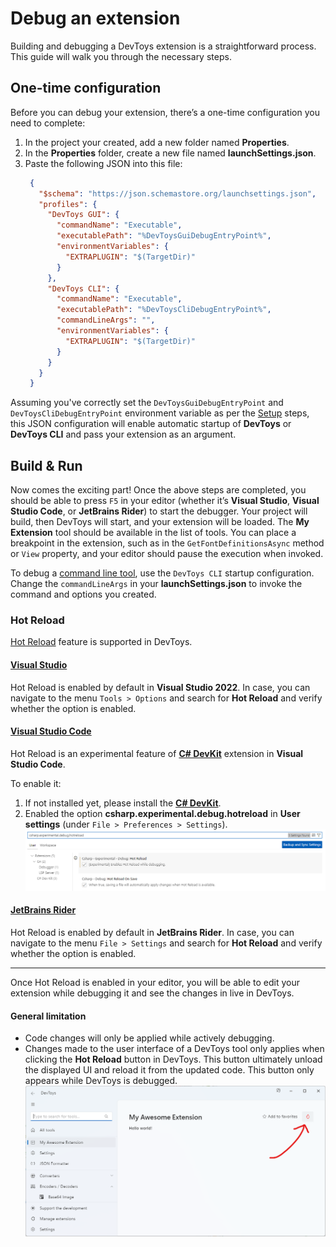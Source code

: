 # Debug an extension

Building and debugging a DevToys extension is a straightforward process. This guide will walk you through the necessary steps.

## One-time configuration

Before you can debug your extension, there’s a one-time configuration you need to complete:

1. In the project your created, add a new folder named **Properties**.
1. In the **Properties** folder, create a new file named **launchSettings.json**.
1. Paste the following JSON into this file:
   ```json
    {
      "$schema": "https://json.schemastore.org/launchsettings.json",
      "profiles": {
        "DevToys GUI": {
          "commandName": "Executable",
          "executablePath": "%DevToysGuiDebugEntryPoint%",
          "environmentVariables": {
            "EXTRAPLUGIN": "$(TargetDir)"
          }
        },
        "DevToys CLI": {
          "commandName": "Executable",
          "executablePath": "%DevToysCliDebugEntryPoint%",
          "commandLineArgs": "",
          "environmentVariables": {
            "EXTRAPLUGIN": "$(TargetDir)"
          }
        }
      }
    }
   ```

Assuming you've correctly set the `DevToysGuiDebugEntryPoint` and `DevToysCliDebugEntryPoint` environment variable as per the [Setup](setup.md) steps, this JSON configuration will enable automatic startup of **DevToys** or **DevToys CLI** and pass your extension as an argument.

## Build & Run

Now comes the exciting part! Once the above steps are completed, you should be able to press `F5` in your editor (whether it’s **Visual Studio**, **Visual Studio Code**, or **JetBrains Rider**) to start the debugger. Your project will build, then DevToys will start, and your extension will be loaded. The **My Extension** tool should be available in the list of tools. You can place a breakpoint in the extension, such as in the `GetFontDefinitionsAsync` method or `View` property, and your editor should pause the execution when invoked.

To debug a [command line tool](../guidelines/command-line-tool.md), use the `DevToys CLI` startup configuration. Change the `commandLineArgs` in your **launchSettings.json** to invoke the command and options you created.

### Hot Reload

[Hot Reload](https://devblogs.microsoft.com/dotnet/introducing-net-hot-reload/) feature is supported in DevToys.

#### [**Visual Studio**](#tab/vs)

Hot Reload is enabled by default in **Visual Studio 2022**. In case, you can navigate to the menu `Tools > Options` and search for **Hot Reload** and verify whether the option is enabled.

#### [**Visual Studio Code**](#tab/vscode)

Hot Reload is an experimental feature of [**C# DevKit**](https://marketplace.visualstudio.com/items?itemName=ms-dotnettools.csdevkit) extension in **Visual Studio Code**.

To enable it:
1. If not installed yet, please install the [**C# DevKit**](https://marketplace.visualstudio.com/items?itemName=ms-dotnettools.csdevkit).
1. Enabled the option **csharp.experimental.debug.hotreload** in **User settings** (under `File > Preferences > Settings`).
   ![Visual Studio Code - Settings - Selecting **csharp.experimental.debug.hotreload**](assets/vscode/hot-reload-settings.png)

#### [**JetBrains Rider**](#tab/rider)

Hot Reload is enabled by default in **JetBrains Rider**. In case, you can navigate to the menu `File > Settings` and search for **Hot Reload** and verify whether the option is enabled.

***

Once Hot Reload is enabled in your editor, you will be able to edit your extension while debugging it and see the changes in live in DevToys.

#### General limitation

- Code changes will only be applied while actively debugging.
- Changes made to the user interface of a DevToys tool only applies when clicking the **Hot Reload** button in DevToys. This button ultimately unload the displayed UI and reload it from the updated code. This button only appears while DevToys is debugged.
  ![DevToys - A tool page - Highlighting Hot Reload button](assets/devtoys-hot-reload-button.png)